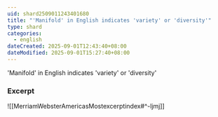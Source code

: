 ```yaml
---
uid: shard2509011243401680
title: "'Manifold' in English indicates 'variety' or 'diversity'"
type: shard
categories:
  - english
dateCreated: 2025-09-01T12:43:40+08:00
dateModified: 2025-09-01T15:27:40+08:00
---
```

'Manifold' in English indicates 'variety' or 'diversity'

### Excerpt
![[MerriamWebsterAmericasMostexcerptindex#^-ljmj]]